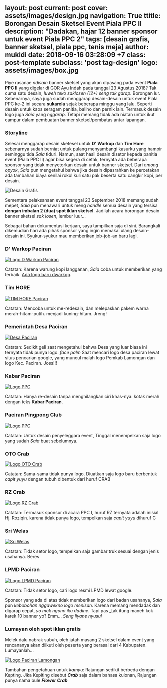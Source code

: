 layout: post
current: post
cover: assets/images/design.jpg
navigation: True
ttitle: Borongan Desain Sketsel Event Piala PPC II
description: "Dadakan, hajar 12 banner sponsor untuk event Piala PPC 2"
tags: [desain grafis, banner sketsel, piala ppc, tenis meja]
author: mukidi
date: 2018-09-16 03:28:09 +7
class: post-template
subclass: 'post tag-design'
logo: assets/images/box.jpg
---
Piye rasanae _ndisain_ banner sketsel yang akan dipasang pada event **Piala PPC II** yang digelar di GOR Ayu Indah pada tanggal 23 Agustus 2018? Tak cuma satu desain, _luweh teko saklosen (12+) seng tak garap_. Borongan lur. Sebenarnya, saya juga sudah menggarap desain-desain untuk event Piala PPC ke-2 ini secara **sukarela** sejak beberapa minggu yang lalu. Seperti desain untuk kaos seragam panitia, baliho dan pernik lain. Termasuk desain logo juga _Saia_ yang _nggarap_. Tetapi memang tidak ada niatan untuk ikut campur dalam pembuatan banner sketsel/pembatas antar lapangan.

### Storyline

Selesai menggarap desain sketesel untuk **D' Warkop** dan **Tim Hore** sebenarnya sudah berniat untuk pulang menyambangi kasurku yang hampir seminggu tida _Saia_ tiduri. Namun, saat hasil desain disetor kepada panitia event (Piala PPC II) agar bisa segera di cetak, ternyata ada beberapa sponsor yang tidak menyetorkan desain untuk banner sketsel. Dari _omong opyok_, _Saia_ pun mengetahui bahwa jika desain dipasrahkan ke percetakan ada tambahan biaya senilai rokol kuli satu pak beserta satu cangkir kopi, per desain. 

![Desain Grafis](https://3.bp.blogspot.com/-AF-_s700foM/V52yZuvyHCI/AAAAAAAAABM/zQsM2JepxhoysGTRslUKLDKRJzaPXUqsACLcB/s720/_-desaingrafis.jpg)

Sementara pelaksanaan event tanggal 23 September 2018 memang sudah mepet, _Saia_ pun menawari untuk meng _handle_ semua desain yang tersisa **dengan imbalan 2 (dua) spot iklan sketsel**. Jadilah acara borongan desain banner sketsel _sak losen_, lembur luur...

Sebagai bahan dokumentasi kerjaan, saya tampilkan saja di sini. Barangkali dikemudian hari ada pihak sponsor yang ingin memakai ulang desain-desain ini. Syukur-syukur mau memberikan job-job-an baru lagi.

### D' Warkop Paciran

[![Logo D Warkop Paciran](https://i0.wp.com/www.paciran.com/assets/images/DWARKOP.jpg?resize=800,120)](https://www.paciran.com/assets/images/DWARKOP.jpg)

Catatan:  Karena warung kopi langganan, _Saia_ coba untuk memberikan yang terbaik. [Ada logo baru dwarkop](/desain-logo-dwarkop-paciran-corel-draw).

### Tim HORE

[![TIM HORE Paciran](https://i0.wp.com/www.paciran.com/assets/images/TIMHORE.jpg?resize=800,120)](https://www.paciran.com/assets/images/TIMHORE.jpg)

Catatan: Mencoba untuk me-redesain, dan melepaskan pakem warna merah-hitam-putih. menjadi kuning-hitam. Jreng!

### Pemerintah Desa Paciran

[![Desa Paciran](https://i0.wp.com/www.paciran.com/assets/images/Desa-Paciran.jpg?resize=800,120)](https://www.paciran.com/assets/images/Desa-Paciran.jpg)

Catatan: Sedikit geli saat mengetahui bahwa Desa yang luar biasa ini ternyata tidak punya logo. _face palm_ Saat mencari logo desa paciran lewat situs pencarian google, yang muncul malah logo Pemkab Lamongan dan logo Kec. Paciran. Joss!!!

### Kabar Paciran

[![Logo PPC](https://i0.wp.com/www.paciran.com/assets/images/KABAR_PACIRAN.jpg?resize=800,120)](https://www.paciran.com/assets/images/KABAR_PACIRAN.jpg)

Catatan: Hanya re-desain tanpa menghilangkan ciri khas-nya: kotak merah dengan teks **Kabar Paciran**.

### Paciran Pingpong Club

[![Logo PPC](https://i0.wp.com/www.paciran.com/assets/images/PPC2.jpg?resize=800,120)](https://www.paciran.com/assets/images/TIMHORE.jpg)

Catatan: Untuk desain penyeleggara event, Tinggal menempelkan saja logo yang sudah _Saia_ buat sebelumnya.

### OTO Crab

[![Logo OTO Crab](https://i0.wp.com/www.paciran.com/assets/images/otocrab.jpg?resize=800,120)](https://www.paciran.com/assets/images/otocrab.jpg)

Catatan: Sama-sama tidak punya logo. Diuatkan saja logo baru berbentuk _capit yuyu_ dengan tubuh dibentuk dari huruf CRAB

### RZ Crab

[![Logo RZ Crab](https://i0.wp.com/www.paciran.com/assets/images/RZcrab.jpg?resize=800,120)](https://www.paciran.com/assets/images/RZcrab.jpg)

Catatan: Termasuk sponsor di acara PPC I, huruf RZ ternyata adalah inisial Hj. Roziqin. karena tidak punya logo, tempelkan saja _capit yuyu_ dihuruf C

### Sri Welas

[![Sri Welas](https://i0.wp.com/www.paciran.com/assets/images/sri-welas.jpg?resize=800,120)](https://www.paciran.com/assets/images/sri-welas.jpg)

Catatan: Tidak setor logo, tempelkan saja gambar truk sesuai dengan jenis usahanya. Beres

### LPMD Paciran

[![Logo LPMD Paciran](https://i0.wp.com/www.paciran.com/assets/images/LPMD.jpg?resize=800,120)](https://www.paciran.com/assets/images/LPMD.jpg)

Catatan: Tidak setor logo, cari logo resmi LPMD lewat google.

Sponsor yang ada di atas tidak memberikan logo dari badan usahanya, _Saia_ pun _kebobohan nggawekno logo menisan_. Karena memang mendadak dan digarap cepat, _yo mok ngono iku dadine_. Tapi pas _tak itung maneh kok karek 10 banner yo? Emm... _Seng liyane nyusul_

### Lumayan oleh spot iklan gratis

Melek dalu nabrak subuh, oleh jatah masang 2 sketsel dalam event yang rencananya akan diikuti oleh peserta yang berasal dari 4 Kabupaten. Lumayanlah...

[![Logo Paciran Lamongan](https://i0.wp.com/www.paciran.com/assets/images/paciran.com.jpg?resize=800,120)](https://www.paciran.com/assets/images/paciran.com.jpg)

Tambahan pengetahuan untuk _kamyu_: Rajungan sedikit berbeda dengan Kepting. Jika Kepiting disebut _**Crab**_ saja dalam bahasa kulonan, Rajungan punya nama bule _**Flower Crab**_